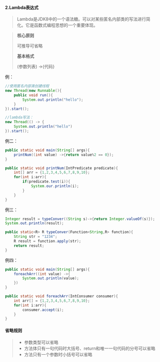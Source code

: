 #### 2.Lambda表达式

> Lambda是JDK8中的一个语法糖。可以对某些匿名内部类的写法进行简化。它是函数式编程思想的一个重要体现。

> **核心原则**
>
> 可推导可省略
>
> **基本格式**
>
> (参数列表) ->{代码}

例：

```java
//使用匿名内部类创建线程
new Thread(new Runnable(){
    public void run(){
        System.out.println("hello");
    }
}).start();
```

```java
//lambda写法：
new Thread(() -> {
    System.out.println("hello")
}).start();
```

例二：

```java
public static void main(String[] args){
    printNum((int value) ->{return value%2 == 0});
}

public static void printNum(IntPredicate predicate){
    int[] arr = {1,2,3,4,5,6,7,8,9,10};
    for(int i:arr){
        if(predicate.test(i)){
            System.our.println(i);
        }
    }
}
```

例三：

```java
Integer result = typeConver((String s)->{return Integer.valueOf(s)});
System.out.println(result);

public static<R> R typeConver(Function<String,R> function){
    String str = "1234";
    R result = function.apply(str);
    return result;
}
```

例四：

```java
public static void main(String[] args){
    foreachArr((int value) ->{
        System.out.println(value);
    })
}

public static void foreachArr(IntConsumer consumer){
    int arr[] = {1,2,3,4,5,6,7,8,9,10};
    for(int i:arr){
        consumer.accept(i);
    }
}
```

#### 省略规则

> - 参数类型可以省略
> - 方法体只有一句代码时大括号、return和唯一一句代码的分号可以省略
> - 方法只有一个参数时小括号可以省略

